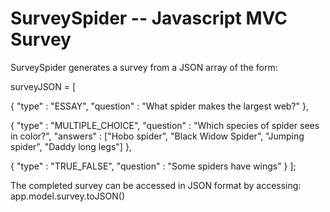 SurveySpider -- Javascript MVC Survey
============

SurveySpider generates a survey from a JSON array of the form:


surveyJSON = [

  { "type" : "ESSAY",
    "question" : "What spider makes the largest web?" },

  { "type" : "MULTIPLE_CHOICE",
    "question" : "Which species of spider sees in color?",
    "answers" : ["Hobo spider",
                 "Black Widow Spider",
                 "Jumping spider",
                 "Daddy long legs"] },
    
  { "type" : "TRUE_FALSE",
    "question" : "Some spiders have wings" } ];


The completed survey can be accessed in JSON format by accessing: app.model.survey.toJSON()
